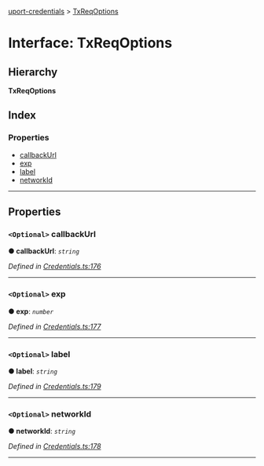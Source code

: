 [uport-credentials](../README.md) > [TxReqOptions](../interfaces/txreqoptions.md)

# Interface: TxReqOptions

## Hierarchy

**TxReqOptions**

## Index

### Properties

* [callbackUrl](txreqoptions.md#callbackurl)
* [exp](txreqoptions.md#exp)
* [label](txreqoptions.md#label)
* [networkId](txreqoptions.md#networkid)

---

## Properties

<a id="callbackurl"></a>

### `<Optional>` callbackUrl

**● callbackUrl**: *`string`*

*Defined in [Credentials.ts:176](https://github.com/uport-project/uport-credentials/blob/2b03873/src/Credentials.ts#L176)*

___
<a id="exp"></a>

### `<Optional>` exp

**● exp**: *`number`*

*Defined in [Credentials.ts:177](https://github.com/uport-project/uport-credentials/blob/2b03873/src/Credentials.ts#L177)*

___
<a id="label"></a>

### `<Optional>` label

**● label**: *`string`*

*Defined in [Credentials.ts:179](https://github.com/uport-project/uport-credentials/blob/2b03873/src/Credentials.ts#L179)*

___
<a id="networkid"></a>

### `<Optional>` networkId

**● networkId**: *`string`*

*Defined in [Credentials.ts:178](https://github.com/uport-project/uport-credentials/blob/2b03873/src/Credentials.ts#L178)*

___

